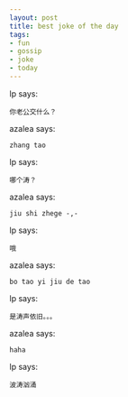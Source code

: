 ```yaml
---
layout: post
title: best joke of the day
tags:
- fun
- gossip
- joke
- today
---
```

lp says:

    你老公交什么？

azalea says:

    zhang tao

lp says:

    哪个涛？

azalea says:

    jiu shi zhege -,-

lp says:

    哦

azalea says:

    bo tao yi jiu de tao

lp says:

    是涛声依旧。。。

azalea says:

    haha

lp says:

    波涛汹涌
